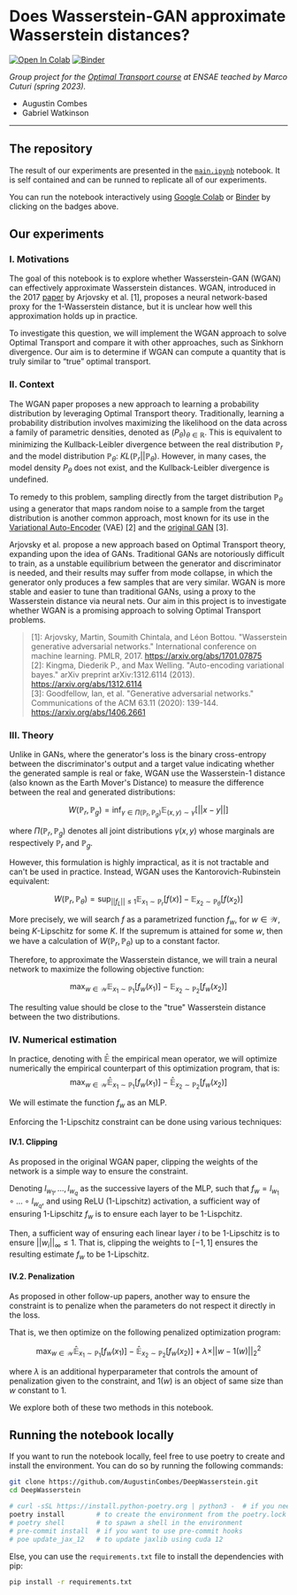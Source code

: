 # Does Wasserstein-GAN approximate Wasserstein distances?

[![Open In Colab](https://colab.research.google.com/assets/colab-badge.svg)](https://colab.research.google.com/github/AugustinCombes/DeepWasserstein/blob/main/main.ipynb)
[![Binder](https://mybinder.org/badge_logo.svg)](https://mybinder.org/v2/gh/AugustinCombes/DeepWasserstein/main?labpath=main.ipynb)

*Group project for the [Optimal Transport course](http://marcocuturi.net/ot.html) at ENSAE teached by Marco Cuturi (spring 2023).*

- Augustin Combes
- Gabriel Watkinson

---

## The repository

The result of our experiments are presented in the [`main.ipynb`](https://github.com/AugustinCombes/DeepWasserstein/blob/main/main.ipynb) notebook. It is self contained and can be runned to replicate all of our experiments.

You can run the notebook interactively using [Google Colab](https://colab.research.google.com/github/AugustinCombes/DeepWasserstein/blob/main/main.ipynb) or [Binder](https://mybinder.org/v2/gh/AugustinCombes/DeepWasserstein/main?labpath=main.ipynb) by clicking on the badges above.

## Our experiments

### I. Motivations

The goal of this notebook is to explore whether Wasserstein-GAN (WGAN) can effectively approximate Wasserstein distances. WGAN, introduced in the 2017 [paper](https://arxiv.org/abs/1701.07875) by Arjovsky et al. [1], proposes a neural network-based proxy for the 1-Wasserstein distance, but it is unclear how well this approximation holds up in practice.

To investigate this question, we will implement the WGAN approach to solve Optimal Transport and compare it with other approaches, such as Sinkhorn divergence. Our aim is to determine if WGAN can compute a quantity that is truly similar to “true” optimal transport.

### II. Context

The WGAN paper proposes a new approach to learning a probability distribution by leveraging Optimal Transport theory.
Traditionally, learning a probability distribution involves maximizing the likelihood on the data across a family of parametric densities, denoted as $(P_\theta)_{\theta \in \mathbb{R}}$. This is equivalent to minimizing the Kullback-Leibler divergence between the real distribution $\mathbb{P}_r$ and the model distribution $\mathbb{P}_\theta$: $KL(\mathbb{P}_r|| \mathbb{P}_\theta)$. However, in many cases, the model density $P_\theta$ does not exist, and the Kullback-Leibler divergence is undefined.

To remedy to this problem, sampling directly from the target distribution $\mathbb{P}_\theta$ using a generator that maps random noise to a sample from the target distribution is another common approach, most known for its use in the [Variational Auto-Encoder](https://arxiv.org/abs/1312.6114) (VAE) [2] and the [original GAN](https://arxiv.org/abs/1406.2661) [3].

Arjovsky et al. propose a new approach based on Optimal Transport theory, expanding upon the idea of GANs. Traditional GANs are notoriously difficult to train, as a unstable equilibrium between the generator and discriminator is needed, and their results may suffer from mode collapse, in which the generator only produces a few samples that are very similar. WGAN is more stable and easier to tune than traditional GANs, using a proxy to the Wasserstein distance via neural nets. Our aim in this project is to investigate whether WGAN is a promising approach to solving Optimal Transport problems.


> [1]: Arjovsky, Martin, Soumith Chintala, and Léon Bottou. "Wasserstein generative adversarial networks." International conference on machine learning. PMLR, 2017. https://arxiv.org/abs/1701.07875  
> [2]: Kingma, Diederik P., and Max Welling. "Auto-encoding variational bayes." arXiv preprint arXiv:1312.6114 (2013). https://arxiv.org/abs/1312.6114  
> [3]: Goodfellow, Ian, et al. "Generative adversarial networks." Communications of the ACM 63.11 (2020): 139-144. https://arxiv.org/abs/1406.2661

### III. Theory

Unlike in GANs, where the generator's loss is the binary cross-entropy between the discriminator's output and a target value indicating whether the generated sample is real or fake, WGAN use the Wasserstein-1 distance (also known as the Earth Mover's Distance) to measure the difference between the real and generated distributions:
```math
W(\mathbb{P}_r, \mathbb{P}_g) = \inf_{\gamma \in \Pi(\mathbb{P}_r, \mathbb{P}_g)}\mathbb{E}_{(x, y)\sim\gamma}[\vert\vert x-y\vert\vert]
```
where $\Pi(\mathbb{P}_r, \mathbb{P}_g)$ denotes all joint distributions $\gamma (x,y)$ whose marginals are respectively $\mathbb{P}_r$ and $\mathbb{P}_g$.

However, this formulation is highly impractical, as it is not tractable and can't be used in practice. Instead, WGAN uses the Kantorovich-Rubinstein equivalent:
```math
W(\mathbb{P}_r, \mathbb{P}_\theta) = \sup_{\vert\vert f_L\vert \vert \leq 1}\mathbb{E}_{x_1\sim\mathbb{P}_r}[f(x)] - \mathbb{E}_{x_2\sim\mathbb{P}_\theta}[f(x_2)]
```

More precisely, we will search $f$ as a parametrized function $f_w$, for $w\in\mathcal{W}$, being $K$-Lipschitz for some $K$. If the supremum is attained for some $w$, then we have a calculation of $W(\mathbb{P}_r, \mathbb{P}_\theta)$ up to a constant factor.

Therefore, to approximate the Wasserstein distance, we will train a neural network to maximize the following objective function:
```math
\max_{w\in\mathcal{W}} \mathbb{E}_{x_1\sim\mathbb{P}_1}[f_w(x_1)] - \mathbb{E}_{x_2\sim\mathbb{P}_2}[f_w(x_2)]
```

The resulting value should be close to the "true" Wasserstein distance between the two distributions.

### IV. Numerical estimation

In practice, denoting with $\mathbb{\hat E}$ the empirical mean operator, we will optimize numerically the empirical counterpart of this optimization program, that is:
$$
\max_{w\in\mathcal{W}} \mathbb{\hat E}_{x_1\sim\mathbb{P}_1}[f_w(x_1)] - \mathbb{\hat E}_{x_2\sim\mathbb{P}_2}[f_w(x_2)]
$$

We will estimate the function $f_w$ as an MLP.

Enforcing the 1-Lipschitz constraint can be done using various techniques:

#### IV.1. Clipping

As proposed in the original WGAN paper, clipping the weights of the network is a simple way to ensure the constraint.

Denoting $l_{w_1}, \dots, l_{w_q}$ as the successive layers of the MLP, such that $f_w = l_{w_1} \circ \dots \circ l_{w_q}$, and using ReLU (1-Lipschitz) activation, a sufficient way of ensuring 1-Lipschitz $f_w$ is to ensure each layer to be 1-Lispchitz.

Then, a sufficient way of ensuring each linear layer $i$ to be 1-Lipschitz is to ensure $\vert\vert w_i\vert\vert_{\infty} \leq 1$. That is, clipping the weights to $[-1, 1]$ ensures the resulting estimate $f_w$ to be 1-Lipschitz.

#### IV.2. Penalization

As proposed in other follow-up papers, another way to ensure the constraint is to penalize when the parameters do not respect it directly in the loss.

That is, we then optimize on the following penalized optimization program:

$$\max_{w\in\mathcal{W}} \mathbb{\hat E}_{x_1\sim\mathbb{P}_1}[f_w(x_1)] - \mathbb{\hat E}_{x_2\sim\mathbb{P}_2}[f_w(x_2)] + \lambda\times \vert\vert w - 1(w)\vert\vert _2^2
$$

where $\lambda$ is an additional hyperparameter that controls the amount of penalization given to the constraint, and $1(w)$ is an object of same size than $w$ constant to $1$.

We explore both of these two methods in this notebook.

## Running the notebook locally

If you want to run the notebook locally, feel free to use poetry to create and install the environment. You can do so by running the following commands:

```bash
git clone https://github.com/AugustinCombes/DeepWasserstein.git
cd DeepWasserstein
```

```bash
# curl -sSL https://install.python-poetry.org | python3 -  # if you need to install poetry, see https://python-poetry.org/docs/ for details
poetry install        # to create the environment from the poetry.lock file
# poetry shell        # to spawn a shell in the environment
# pre-commit install  # if you want to use pre-commit hooks
# poe update_jax_12   # to update jaxlib using cuda 12
```

Else, you can use the `requirements.txt` file to install the dependencies with pip:

```bash
pip install -r requirements.txt
```

